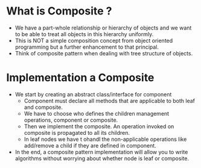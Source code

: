 # What is Composite ?

* We have a part-whole relationship or hierarchy of objects and we want to be able to treat all objects in this hierarchy uniformly.
* This is NOT a simple composition concept from object oriented programming but a further enhancement to that principal.
* Think of composite pattern when dealing with tree structure of objects.

# Implementation a Composite

* We start by creating an abstract class/interface for component
    * Component must declare all methods that are applicable to both leaf and composite.
    * We have to choose who defines the children management operations, component or composite.
    * Then we implement the composite. An operation invoked on composite is propagated to all its children.
    * In leaf nodes we have t ohandl the non-applicable operations like add/remove a child if they are defined in component.
* In the end, a composite pattern implementation will allow you to write algorithms without worrying about whether node is leaf or composite.   
 